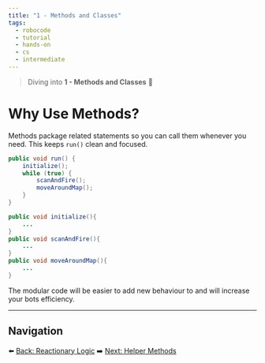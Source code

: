 ```yaml
---
title: "1 - Methods and Classes"
tags:
  - robocode
  - tutorial
  - hands-on
  - cs
  - intermediate
---
```


> Diving into **1 - Methods and Classes** 🤖

# Why Use Methods?

Methods package related statements so you can call them whenever you need. This keeps `run()` clean and focused.

```java
public void run() {
    initialize();
    while (true) {
        scanAndFire();
        moveAroundMap();
    }
}

public void initialize(){
    ...
}
public void scanAndFire(){
    ...
}
public void moveAroundMap(){
    ...
}
```

The modular code will be easier to add new behaviour to and will increase your bots efficiency.

---

## Navigation

⬅️ [Back: Reactionary Logic](/robocode/Day-7/01_basic_debugging)
➡️ [Next: Helper Methods](/robocode/Day-7/03_helper_methods)

